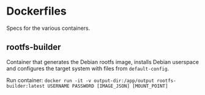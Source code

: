 # Dockerfiles
Specs for the various containers.

## rootfs-builder
Container that generates the Debian rootfs image, installs Debian userspace and
configures the target system with files from `default-config`.

Run container:
`docker run -it -v output-dir:/app/output rootfs-builder:latest USERNAME PASSWORD [IMAGE_JSON] [MOUNT_POINT]`
